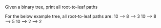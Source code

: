 Given a binary tree, print all root-to-leaf paths

For the below example tree, all root-to-leaf paths are: 
10 –> 8 –> 3
10 –> 8 –> 5
10 –> 2 –> 2